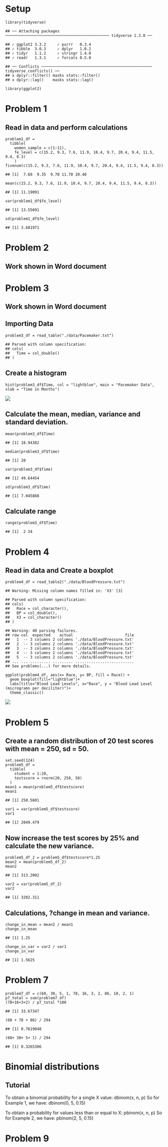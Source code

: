 Setup
=====

    library(tidyverse)

    ## ── Attaching packages ────────────────────────────────────────────── tidyverse 1.3.0 ──

    ## ✓ ggplot2 3.3.2     ✓ purrr   0.3.4
    ## ✓ tibble  3.0.3     ✓ dplyr   1.0.2
    ## ✓ tidyr   1.1.2     ✓ stringr 1.4.0
    ## ✓ readr   1.3.1     ✓ forcats 0.5.0

    ## ── Conflicts ───────────────────────────────────────────────── tidyverse_conflicts() ──
    ## x dplyr::filter() masks stats::filter()
    ## x dplyr::lag()    masks stats::lag()

    library(ggplot2)

Problem 1
=========

Read in data and perform calculations
-------------------------------------

    problem1_df = 
      tibble(
        women_sample = c(1:11),
        fe_level = c(15.2, 9.3, 7.6, 11.9, 10.4, 9.7, 20.4, 9.4, 11.5, 9.4, 8.3)
        )
    fivenum(c(15.2, 9.3, 7.6, 11.9, 10.4, 9.7, 20.4, 9.4, 11.5, 9.4, 8.3))

    ## [1]  7.60  9.35  9.70 11.70 20.40

    mean(c(15.2, 9.3, 7.6, 11.9, 10.4, 9.7, 20.4, 9.4, 11.5, 9.4, 8.3))

    ## [1] 11.19091

    var(problem1_df$fe_level)

    ## [1] 13.55691

    sd(problem1_df$fe_level)

    ## [1] 3.681971

Problem 2
=========

Work shown in Word document
---------------------------

Problem 3
=========

Work shown in Word document
---------------------------

Importing Data
--------------

    problem3_df = read_table("./data/Pacemaker.txt")

    ## Parsed with column specification:
    ## cols(
    ##   Time = col_double()
    ## )

Create a histogram
------------------

    hist(problem3_df$Time, col = "lightblue", main = "Pacemaker Data", xlab = "Time in Months")

![](template_files/figure-markdown_strict/unnamed-chunk-4-1.png)

Calculate the mean, median, variance and standard deviation.
------------------------------------------------------------

    mean(problem3_df$Time)

    ## [1] 18.94382

    median(problem3_df$Time)

    ## [1] 20

    var(problem3_df$Time)

    ## [1] 49.64454

    sd(problem3_df$Time)

    ## [1] 7.045888

Calculate range
---------------

    range(problem3_df$Time)

    ## [1]  2 34

Problem 4
=========

Read in data and Create a boxplot
---------------------------------

    problem4_df = read_table2("./data/BloodPressure.txt")

    ## Warning: Missing column names filled in: 'X3' [3]

    ## Parsed with column specification:
    ## cols(
    ##   Race = col_character(),
    ##   BP = col_double(),
    ##   X3 = col_character()
    ## )

    ## Warning: 40 parsing failures.
    ## row col  expected    actual                       file
    ##   1  -- 3 columns 2 columns './data/BloodPressure.txt'
    ##   2  -- 3 columns 2 columns './data/BloodPressure.txt'
    ##   3  -- 3 columns 2 columns './data/BloodPressure.txt'
    ##   4  -- 3 columns 2 columns './data/BloodPressure.txt'
    ##   5  -- 3 columns 2 columns './data/BloodPressure.txt'
    ## ... ... ......... ......... ..........................
    ## See problems(...) for more details.

    ggplot(problem4_df, aes(x= Race, y= BP, fill = Race)) + 
      geom_boxplot(fill="lightblue")+
      labs(title="Blood Lead Levels", x="Race", y = "Blood Lead Level (micrograms per deciliter)")+
      theme_classic()

![](template_files/figure-markdown_strict/unnamed-chunk-7-1.png)

Problem 5
=========

Create a random distribution of 20 test scores with mean = 250, sd = 50.
------------------------------------------------------------------------

    set.seed(124)
    problem5_df = 
      tibble(
        student = 1:20,
        testscore = rnorm(20, 250, 50)
      )
    mean1 = mean(problem5_df$testscore)
    mean1

    ## [1] 250.5601

    var1 = var(problem5_df$testscore)
    var1

    ## [1] 2049.479

Now increase the test scores by 25% and calculate the new variance.
-------------------------------------------------------------------

    problem5_df_2 = problem5_df$testscore*1.25
    mean2 = mean(problem5_df_2)
    mean2

    ## [1] 313.2002

    var2 = var(problem5_df_2)
    var2

    ## [1] 3202.311

Calculations, ?change in mean and variance.
-------------------------------------------

    change_in_mean = mean2 / mean1
    change_in_mean

    ## [1] 1.25

    change_in_var = var2 / var1
    change_in_var

    ## [1] 1.5625

Problem 7
=========

    problem7_df = c(60, 30, 5, 1, 78, 16, 3, 2, 86, 10, 2, 1)
    p7_total = sum(problem7_df)
    (78+16+3+2) / p7_total *100

    ## [1] 33.67347

    (60 + 78 + 86) / 294

    ## [1] 0.7619048

    (60+ 30+ 5+ 1) / 294

    ## [1] 0.3265306

Binomial distributions
======================

Tutorial
--------

To obtain a binomial probability for a single X value: dbinom(x, n, p)
So for Example 1, we have: dbinom(0, 5, 0.15)

To obtain a probability for values less than or equal to X: pbinom(x, n,
p) So for Example 2, we have: pbinom(2, 5, 0.15)

Problem 9
=========
